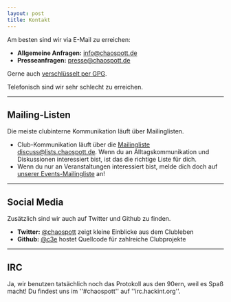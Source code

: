 ```yaml
---
layout: post
title: Kontakt
---
```


Am besten sind wir via E-Mail zu erreichen:

* **Allgemeine Anfragen:** [info@chaospott.de](mailto:info@chaospott.de)
* **Presseanfragen:** [presse@chaospott.de](mailto:presse@chaospott.de)

Gerne auch [verschlüsselt per GPG](https://chaospott.de/media/ccc-essen.pgp). 


Telefonisch sind wir sehr schlecht zu erreichen.

---


## Mailing-Listen
Die meiste clubinterne Kommunikation läuft über Mailinglisten. 

* Club-Kommunikation läuft über die [Mailingliste discuss@lists.chaospott.de](https://lists.chaospott.de/listinfo/discuss). Wenn du an Alltagskommunikation und Diskussionen interessiert bist, ist das die richtige Liste für dich.
* Wenn du nur an Veranstaltungen interessiert bist, melde dich doch auf [unserer Events-Mailingliste](https://lists.chaospott.de/listinfo/discuss) an!

---

## Social Media

Zusätzlich sind wir auch auf Twitter und Github zu finden.

* **Twitter:** [@chaospott](https://twitter.com/chaospott) zeigt kleine Einblicke aus dem Clubleben
* **Github:** [@c3e](https://github.com/c3e) hostet Quellcode für zahlreiche Clubprojekte

---

## IRC
Ja, wir benutzen tatsächlich noch das Protokoll aus den 90ern, weil es Spaß macht!
Du findest uns im ''#chaospott'' auf ''irc.hackint.org''.
